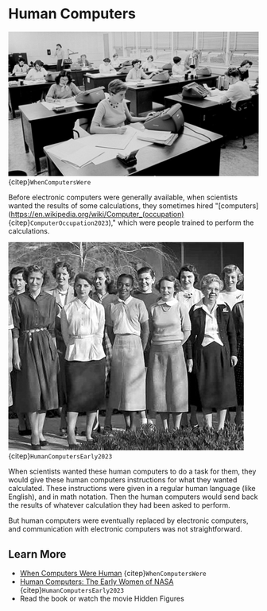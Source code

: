 # Human Computers
![Black and white photo of rows of desks. At each desk is a woman with a pile of papers and some sort of large machine with buttons on it, perhaps a calculator.](human_computers_3.jpg) {citep}`WhenComputersWere`

Before electronic computers were generally available, when scientists wanted the results of some calculations, they sometimes hired "[computers](https://en.wikipedia.org/wiki/Computer_(occupation) {citep}`ComputerOccupation2023`)," which were people trained to perform the calculations.

![Black and white photo of two rows of women standing for a group photo. They appear to be all white women except one in the center, who is Black (Janez Lawson).](human_computers_cropped.jpg) {citep}`HumanComputersEarly2023`

When scientists wanted these human computers to do a task for them, they would give these human computers instructions for what they wanted calculated. These instructions were given in a regular human language (like English), and in math notation. Then the human computers would send back the results of whatever calculation they had been asked to perform.

But human computers were eventually replaced by electronic computers, and communication with electronic computers was not straightforward.

## Learn More
- [When Computers Were Human](https://www.jpl.nasa.gov/edu/news/2016/10/31/when-computers-were-human/) {citep}`WhenComputersWere`
- [Human Computers: The Early Women of NASA](https://www.history.com/news/human-computers-women-at-nasa) {citep}`HumanComputersEarly2023`
- Read the book or watch the movie Hidden Figures
